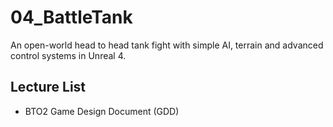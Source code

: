 # 04_BattleTank
An open-world head to head tank fight with simple AI, terrain and advanced control systems in Unreal 4.

## Lecture List
* BTO2 Game Design Document (GDD)

